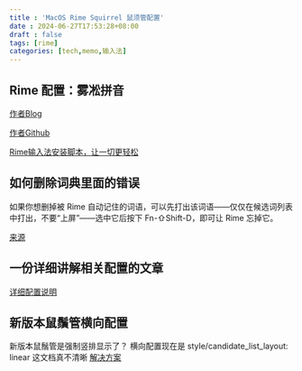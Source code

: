 ```yaml
---
title : 'MacOS Rime Squirrel 鼠须管配置'
date : 2024-06-27T17:53:28+08:00
draft : false
tags: [rime]
categories: [tech,memo,输入法]
---
```


## Rime 配置：雾凇拼音
[作者Blog](https://dvel.me/posts/rime-ice/)

[作者Github](https://github.com/iDvel/rime-ice)

[Rime输入法安装脚本，让一切更轻松](https://github.com/Mark24Code/rime-auto-deploy)


## 如何删除词典里面的错误
如果你想删掉被 Rime 自动记住的词语，可以先打出该词语——仅仅在候选词列表中打出，不要“上屏”——选中它后按下 ‌Fn-⇧Shift-D，即可让 Rime 忘掉它。

[来源]([https://](https://utgd.net/article/20126)) 

## 一份详细讲解相关配置的文章
[详细配置说明](https://www.hawu.me/others/2666)

## 新版本鼠鬚管横向配置
新版本鼠鬚管是强制竖排显示了？
横向配置现在是
style/candidate_list_layout: linear
这文档真不清晰
[解决方案](https://www.v2ex.com/t/1046052)
